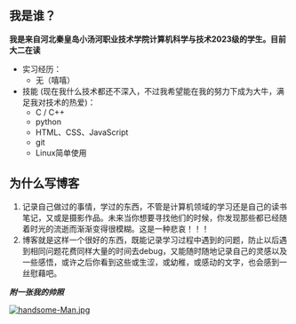 ## 我是谁？
**我是来自河北秦皇岛小汤河职业技术学院计算机科学与技术2023级的学生。目前大二在读**
- 实习经历：
    - 无（嘻嘻）
- 技能 (现在我什么技术都还不深入，不过我希望能在我的努力下成为大牛，满足我对技术的热爱)：
    - C / C++
    - python
    - HTML、CSS、JavaScript
    - git
    - Linux简单使用

## 为什么写博客
1. 记录自己做过的事情，学过的东西，不管是计算机领域的学习还是自己的读书笔记，又或是摄影作品。未来当你想要寻找他们的时候，你发现那些都已经随着时光的流逝而渐渐变得很模糊。这是一种悲哀！！！
2. 博客就是这样一个很好的东西，既能记录学习过程中遇到的问题，防止以后遇到相同问题花费同样大量的时间去debug，又能随时随地记录自己的灵感以及一些感悟，或许之后你看到这些或生涩，或幼稚，或感动的文字，也会感到一丝慰藉吧。

***附一张我的帅照***

[![handsome-Man.jpg](https://i.postimg.cc/pThRNFyh/handsome-Man.jpg)](https://postimg.cc/jwbGPCHt)

